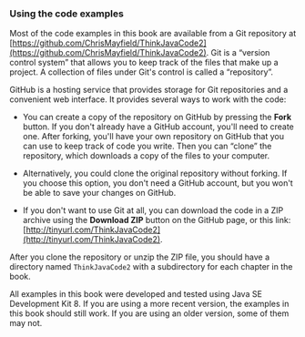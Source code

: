 ###  Using the code examples


Most of the code examples in this book are available from a Git repository at [https://github.com/ChrisMayfield/ThinkJavaCode2](https://github.com/ChrisMayfield/ThinkJavaCode2).
Git is a “version control system” that allows you to keep track of the files that make up a project.
A collection of files under Git's control is called a “repository”.


GitHub is a hosting service that provides storage for Git repositories and a convenient web interface.
It provides several ways to work with the code:



*  You can create a copy of the repository on GitHub by pressing the **Fork** button.
If you don't already have a GitHub account, you'll need to create one.
After forking, you'll have your own repository on GitHub that you can use to keep track of code you write.
Then you can “clone” the repository, which downloads a copy of the files to your computer.

*  Alternatively, you could clone the original repository without forking.
If you choose this option, you don't need a GitHub account, but you won't be able to save your changes on GitHub.

*  If you don't want to use Git at all, you can download the code in a ZIP archive using the **Download ZIP** button on the GitHub page, or this link: [http://tinyurl.com/ThinkJavaCode2](http://tinyurl.com/ThinkJavaCode2).


After you clone the repository or unzip the ZIP file, you should have a directory named `ThinkJavaCode2` with a subdirectory for each chapter in the book.

All examples in this book were developed and tested using Java SE Development Kit 8.
If you are using a more recent version, the examples in this book should still work.
If you are using an older version, some of them may not.